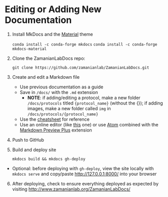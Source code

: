 # Editing or Adding New Documentation

1. Install MkDocs and the [Material](https://squidfunk.github.io/mkdocs-material/) theme

      `conda install -c conda-forge mkdocs`
      `conda install -c conda-forge mkdocs-material`

2. Clone the ZamanianLabDocs repo:

      `git clone https://github.com/zamanianlab/ZamanianLabDocs.git`

3. Create and edit a Markdown file
    - Use previous documentation as a guide
    - Save in `/docs/` with the `.md` extension
        - **NOTE**: if adding/editing a protocol, make a new folder `/docs/protocols` titled `{protocol_name}` (without the {}); if adding images, make a new folder called `img` in `/docs/protocols/{protocol_name}`
    - Use the <a href="https://yakworks.github.io/mkdocs-material-components/cheat-sheet/" target="blank">cheatsheet</a> for reference
    - Use an online editor (like <a href="http://markdown.pioul.fr/" target="blank">this</a> one) or use [Atom](comp_local.md) combined with the <a href="https://atom.io/packages/markdown-preview-plus" target="blank">Markdown Preview Plus</a> extension

4. Push to GitHub

5. Build and deploy site

      `mkdocs build && mkdocs gh-deploy`

  - Optional: before deploying with `gh-deploy`, view the site locally with `mkdocs serve` and copy/paste <http://127.0.0.1:8000/> into your browser

6. After deploying, check to ensure everything deployed as expected by visiting <http://www.zamanianlab.org/ZamanianLabDocs/>
